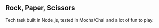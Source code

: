## Rock, Paper, Scissors

Tech task built in Node.js, tested in Mocha/Chai and a lot of fun to play.
